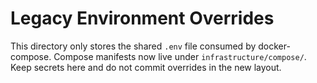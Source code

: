 # Legacy Environment Overrides

This directory only stores the shared `.env` file consumed by docker-compose.
Compose manifests now live under `infrastructure/compose/`.
Keep secrets here and do not commit overrides in the new layout.
